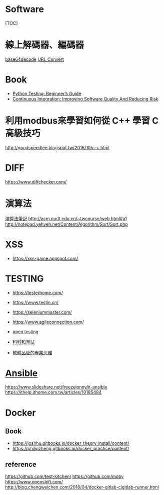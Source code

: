Software
===

[TOC]


# 線上解碼器、編碼器
[base64decode](https://www.base64decode.org/)
[URL Convert](http://www.convertstring.com/zh_TW/EncodeDecode/UrlDecode)


# Book
* [Python Testing: Beginner’s Guide]
* [Continuous Integration: Improving Software Quality And Reducing Risk]






[Continuous Integration: Improving Software Quality And Reducing Risk]:http://www.books.com.tw/products/F010981911
[Python Testing: Beginner’s Guide]:http://www.books.com.tw/products/F012373897


# 利用modbus來學習如何從 C++ 學習 C 高級技巧
http://goodspeedlee.blogspot.tw/2016/10/c-c.html







# DIFF
https://www.diffchecker.com/



# 演算法
[演算法筆記](http://www.csie.ntnu.edu.tw/~u91029/index.html)
http://acm.nudt.edu.cn/~twcourse/web.html#a1
http://notepad.yehyeh.net/Content/Algorithm/Sort/Sort.php

# XSS
* https://xss-game.appspot.com/

# TESTING
* https://testerhome.com/
* https://www.testin.cn/
* https://seleniummaster.com/
* https://www.agileconnection.com/

* [open testing](http://www.cnblogs.com/jackei/)
* [科科和測試](https://kkboxsqa.wordpress.com/)
* [軟體品管的專業思維](http://www.qa-knowhow.com/)

# [Ansible](https://www.ansible.com/)
https://www.slideshare.net/freezejonny/it-ansible
https://ithelp.ithome.com.tw/articles/10185484


# Docker

## Book
* https://joshhu.gitbooks.io/docker_theory_install/content/
* https://philipzheng.gitbooks.io/docker_practice/content/


## reference
https://github.com/test-kitchen/
https://github.com/moby
https://www.openshift.com/
http://blog.chengweichen.com/2016/04/docker-gitlab-cigitlab-runner.html